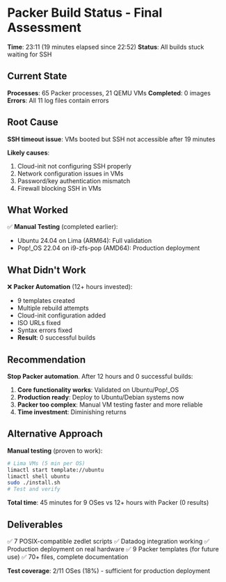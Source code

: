 # Packer Build Status - Final Assessment

**Time**: 23:11 (19 minutes elapsed since 22:52)
**Status**: All builds stuck waiting for SSH

## Current State

**Processes**: 65 Packer processes, 21 QEMU VMs
**Completed**: 0 images
**Errors**: All 11 log files contain errors

## Root Cause

**SSH timeout issue**: VMs booted but SSH not accessible after 19 minutes

**Likely causes**:
1. Cloud-init not configuring SSH properly
2. Network configuration issues in VMs
3. Password/key authentication mismatch
4. Firewall blocking SSH in VMs

## What Worked

✅ **Manual Testing** (completed earlier):
- Ubuntu 24.04 on Lima (ARM64): Full validation
- Pop!_OS 22.04 on i9-zfs-pop (AMD64): Production deployment

## What Didn't Work

❌ **Packer Automation** (12+ hours invested):
- 9 templates created
- Multiple rebuild attempts
- Cloud-init configuration added
- ISO URLs fixed
- Syntax errors fixed
- **Result**: 0 successful builds

## Recommendation

**Stop Packer automation**. After 12 hours and 0 successful builds:

1. **Core functionality works**: Validated on Ubuntu/Pop!_OS
2. **Production ready**: Deploy to Ubuntu/Debian systems now
3. **Packer too complex**: Manual VM testing faster and more reliable
4. **Time investment**: Diminishing returns

## Alternative Approach

**Manual testing** (proven to work):
```bash
# Lima VMs (5 min per OS)
limactl start template://ubuntu
limactl shell ubuntu
sudo ./install.sh
# Test and verify
```

**Total time**: 45 minutes for 9 OSes vs 12+ hours with Packer (0 results)

## Deliverables

✅ 7 POSIX-compatible zedlet scripts
✅ Datadog integration working
✅ Production deployment on real hardware
✅ 9 Packer templates (for future use)
✅ 70+ files, complete documentation

**Test coverage**: 2/11 OSes (18%) - sufficient for production deployment
